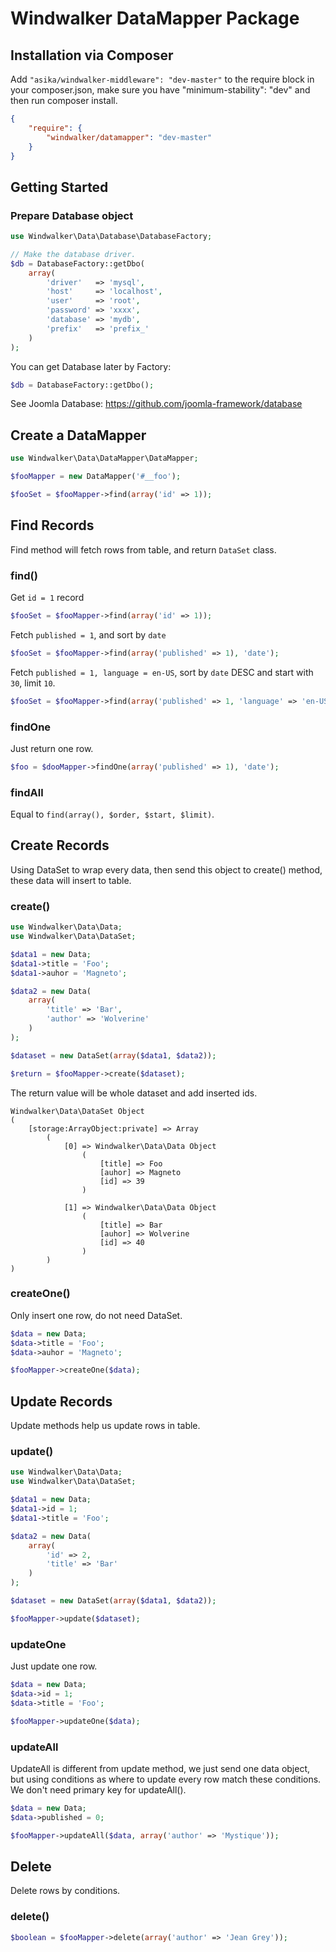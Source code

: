 # Windwalker DataMapper Package

## Installation via Composer

Add `"asika/windwalker-middleware": "dev-master"` to the require block in your composer.json, make sure you have "minimum-stability": "dev" and then run composer install.

``` json
{
    "require": {
        "windwalker/datamapper": "dev-master"
    }
}
```

## Getting Started

### Prepare Database object

``` php
use Windwalker\Data\Database\DatabaseFactory;

// Make the database driver.
$db = DatabaseFactory::getDbo(
	array(
		'driver'   => 'mysql',
		'host'     => 'localhost',
		'user'     => 'root',
		'password' => 'xxxx',
		'database' => 'mydb',
		'prefix'   => 'prefix_'
	)
);
```

You can get Database later by Factory:

``` php
$db = DatabaseFactory::getDbo();
```

See Joomla Database: https://github.com/joomla-framework/database

## Create a DataMapper

``` php
use Windwalker\Data\DataMapper\DataMapper;

$fooMapper = new DataMapper('#__foo');

$fooSet = $fooMapper->find(array('id' => 1));
```

## Find Records

Find method will fetch rows from table, and return `DataSet` class.

### find()

Get `id = 1` record

``` php
$fooSet = $fooMapper->find(array('id' => 1));
```

Fetch `published = 1`, and sort by `date`

``` php
$fooSet = $fooMapper->find(array('published' => 1), 'date');
```

Fetch `published = 1, language = en-US`, sort by `date` DESC and start with `30`, limit `10`.

``` php
$fooSet = $fooMapper->find(array('published' => 1, 'language' => 'en-US'), 'date DESC', 30, 10);
```

### findOne

Just return one row.

``` php
$foo = $dooMapper->findOne(array('published' => 1), 'date');
```

### findAll

Equal to `find(array(), $order, $start, $limit)`.

## Create Records

Using DataSet to wrap every data, then send this object to create() method, these data will insert to table.

### create()

``` php
use Windwalker\Data\Data;
use Windwalker\Data\DataSet;

$data1 = new Data;
$data1->title = 'Foo';
$data1->auhor = 'Magneto';

$data2 = new Data(
    array(
        'title' => 'Bar',
        'author' => 'Wolverine'
    )
);

$dataset = new DataSet(array($data1, $data2));

$return = $fooMapper->create($dataset);
```

The return value will be whole dataset and add inserted ids.

```
Windwalker\Data\DataSet Object
(
    [storage:ArrayObject:private] => Array
        (
            [0] => Windwalker\Data\Data Object
                (
                    [title] => Foo
                    [auhor] => Magneto
                    [id] => 39
                )

            [1] => Windwalker\Data\Data Object
                (
                    [title] => Bar
                    [auhor] => Wolverine
                    [id] => 40
                )
        )
)
```

### createOne()

Only insert one row, do not need DataSet.

``` php
$data = new Data;
$data->title = 'Foo';
$data->auhor = 'Magneto';

$fooMapper->createOne($data);
```


## Update Records

Update methods help us update rows in table.

### update()

``` php
use Windwalker\Data\Data;
use Windwalker\Data\DataSet;

$data1 = new Data;
$data1->id = 1;
$data1->title = 'Foo';

$data2 = new Data(
    array(
        'id' => 2,
        'title' => 'Bar'
    )
);

$dataset = new DataSet(array($data1, $data2));

$fooMapper->update($dataset);
```

### updateOne

Just update one row.

``` php
$data = new Data;
$data->id = 1;
$data->title = 'Foo';

$fooMapper->updateOne($data);
```

### updateAll

UpdateAll is different from update method, we just send one data object, but using conditions as where
to update every row match these conditions. We don't need primary key for updateAll().

``` php
$data = new Data;
$data->published = 0;

$fooMapper->updateAll($data, array('author' => 'Mystique'));
```

## Delete

Delete rows by conditions.

### delete()

``` php
$boolean = $fooMapper->delete(array('author' => 'Jean Grey'));
```





